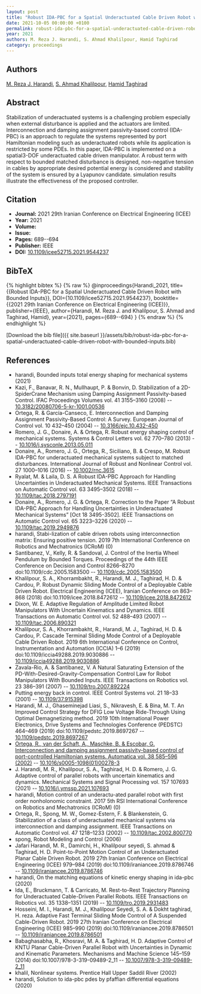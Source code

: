 ```yaml
---
layout: post
title: "Robust IDA-PBC for a Spatial Underactuated Cable Driven Robot with Bounded Inputs"
date: 2021-10-05 00:00:00 +0100
permalink: robust-ida-pbc-for-a-spatial-underactuated-cable-driven-robot-with-bounded-inputs
year: 2021
authors: M. Reza J. Harandi, S. Ahmad Khalilpour, Hamid Taghirad
category: proceedings
---
```

 
## Authors
[M. Reza J. Harandi](authors/m-reza-j-harandi), [S. Ahmad Khalilpour](authors/s-ahmad-khalilpour), [Hamid Taghirad](authors/hamid-taghirad)
 
## Abstract
Stabilization of underactuated systems is a challenging problem especially when external disturbance is applied and the actuators are limited. Interconnection and damping assignment passivity-based control (IDA-PBC) is an approach to regulate the systems represented by port Hamiltonian modeling such as underactuated robots while its application is restricted by some PDEs. In this paper, IDA-PBC is implemented on a spatial3-DOF underactuated cable driven manipulator. A robust term with respect to bounded matched disturbance is designed, non-negative tension in cables by appropriate desired potential energy is considered and stability of the system is ensured by a Lyapunov candidate. simulation results illustrate the effectiveness of the proposed controller.
 
## Citation
- **Journal:** 2021 29th Iranian Conference on Electrical Engineering (ICEE)
- **Year:** 2021
- **Volume:** 
- **Issue:** 
- **Pages:** 689--694
- **Publisher:** IEEE
- **DOI:** [10.1109/icee52715.2021.9544237](https://doi.org/10.1109/icee52715.2021.9544237)
 
## BibTeX
{% highlight bibtex %}
{% raw %}
@inproceedings{Harandi_2021,
  title={{Robust IDA-PBC for a Spatial Underactuated Cable Driven Robot with Bounded Inputs}},
  DOI={10.1109/icee52715.2021.9544237},
  booktitle={{2021 29th Iranian Conference on Electrical Engineering (ICEE)}},
  publisher={IEEE},
  author={Harandi, M. Reza J. and Khalilpour, S. Ahmad and Taghirad, Hamid},
  year={2021},
  pages={689--694}
}
{% endraw %}
{% endhighlight %}
 
[Download the bib file]({{ site.baseurl }}/assets/bib/robust-ida-pbc-for-a-spatial-underactuated-cable-driven-robot-with-bounded-inputs.bib)
 
## References
- harandi, Bounded inputs total energy shaping for mechanical systems (2021)
- Kazi, F., Banavar, R. N., Mullhaupt, P. & Bonvin, D. Stabilization of a 2D-SpiderCrane Mechanism using Damping Assignment Passivity-based Control. IFAC Proceedings Volumes vol. 41 3155–3160 (2008) -- [10.3182/20080706-5-kr-1001.00536](https://doi.org/10.3182/20080706-5-kr-1001.00536)
- Ortega, R. & García-Canseco, E. Interconnection and Damping Assignment Passivity-Based Control: A Survey. European Journal of Control vol. 10 432–450 (2004) -- [10.3166/ejc.10.432-450](https://doi.org/10.3166/ejc.10.432-450)
- Romero, J. G., Donaire, A. & Ortega, R. Robust energy shaping control of mechanical systems. Systems &amp; Control Letters vol. 62 770–780 (2013) -- [10.1016/j.sysconle.2013.05.011](https://doi.org/10.1016/j.sysconle.2013.05.011)
- Donaire, A., Romero, J. G., Ortega, R., Siciliano, B. & Crespo, M. Robust IDA-PBC for underactuated mechanical systems subject to matched disturbances. International Journal of Robust and Nonlinear Control vol. 27 1000–1016 (2016) -- [10.1002/rnc.3615](https://doi.org/10.1002/rnc.3615)
- Ryalat, M. & Laila, D. S. A Robust IDA-PBC Approach for Handling Uncertainties in Underactuated Mechanical Systems. IEEE Transactions on Automatic Control vol. 63 3495–3502 (2018) -- [10.1109/tac.2018.2797191](https://doi.org/10.1109/tac.2018.2797191)
- Donaire, A., Romero, J. G. & Ortega, R. Correction to the Paper “A Robust IDA-PBC Approach for Handling Uncertainties in Underactuated Mechanical Systems” [Oct 18 3495-3502]. IEEE Transactions on Automatic Control vol. 65 3223–3226 (2020) -- [10.1109/tac.2019.2949876](https://doi.org/10.1109/tac.2019.2949876)
- harandi, Stabi-lization of cable driven robots using interconnection matrix: Ensuring positive tension. 2019 7th International Conference on Robotics and Mechatronics (ICRoM) (0)
- Santibanez, V., Kelly, R. & Sandoval, J. Control of the Inertia Wheel Pendulum by Bounded Torques. Proceedings of the 44th IEEE Conference on Decision and Control 8266–8270 doi:10.1109/cdc.2005.1583500 -- [10.1109/cdc.2005.1583500](https://doi.org/10.1109/cdc.2005.1583500)
- Khalilpour, S. A., Khorrambakht, R., Harandi, M. J., Taghirad, H. D. & Cardou, P. Robust Dynamic Sliding Mode Control of a Deployable Cable Driven Robot. Electrical Engineering (ICEE), Iranian Conference on 863–868 (2018) doi:10.1109/icee.2018.8472612 -- [10.1109/icee.2018.8472612](https://doi.org/10.1109/icee.2018.8472612)
- Dixon, W. E. Adaptive Regulation of Amplitude Limited Robot Manipulators With Uncertain Kinematics and Dynamics. IEEE Transactions on Automatic Control vol. 52 488–493 (2007) -- [10.1109/tac.2006.890321](https://doi.org/10.1109/tac.2006.890321)
- Khalilpour, S. A., Khorrambakht, R., Harandi, M. J., Taghirad, H. D. & Cardou, P. Cascade Terminal Sliding Mode Control of a Deployable Cable Driven Robot. 2019 6th International Conference on Control, Instrumentation and Automation (ICCIA) 1–6 (2019) doi:10.1109/iccia49288.2019.9030886 -- [10.1109/iccia49288.2019.9030886](https://doi.org/10.1109/iccia49288.2019.9030886)
- Zavala-Rio, A. & Santibanez, V. A Natural Saturating Extension of the PD-With-Desired-Gravity-Compensation Control Law for Robot Manipulators With Bounded Inputs. IEEE Transactions on Robotics vol. 23 386–391 (2007) -- [10.1109/tro.2007.892224](https://doi.org/10.1109/tro.2007.892224)
- Putting energy back in control. IEEE Control Systems vol. 21 18–33 (2001) -- [10.1109/37.915398](https://doi.org/10.1109/37.915398)
- Harandi, M. J., Ghaseminejad Liasi, S., Nikravesh, E. & Bina, M. T. An Improved Control Strategy for DFIG Low Voltage Ride-Through Using Optimal Demagnetizing method. 2019 10th International Power Electronics, Drive Systems and Technologies Conference (PEDSTC) 464–469 (2019) doi:10.1109/pedstc.2019.8697267 -- [10.1109/pedstc.2019.8697267](https://doi.org/10.1109/pedstc.2019.8697267)
- [Ortega, R., van der Schaft, A., Maschke, B. & Escobar, G. Interconnection and damping assignment passivity-based control of port-controlled Hamiltonian systems. Automatica vol. 38 585–596 (2002)](interconnection-and-damping-assignment-passivity-based-control-of-port-controlled-hamiltonian-systems) -- [10.1016/s0005-1098(01)00278-3](https://doi.org/10.1016/s0005-1098(01)00278-3)
- J. Harandi, M. R., Khalilpour, S. A., Taghirad, H. D. & Romero, J. G. Adaptive control of parallel robots with uncertain kinematics and dynamics. Mechanical Systems and Signal Processing vol. 157 107693 (2021) -- [10.1016/j.ymssp.2021.107693](https://doi.org/10.1016/j.ymssp.2021.107693)
- harandi, Motion control of an underactu-ated parallel robot with first order nonholonomic constraint. 2017 5th RSI International Conference on Robotics and Mechatronics (ICRoM) (0)
- Ortega, R., Spong, M. W., Gomez-Estern, F. & Blankenstein, G. Stabilization of a class of underactuated mechanical systems via interconnection and damping assignment. IEEE Transactions on Automatic Control vol. 47 1218–1233 (2002) -- [10.1109/tac.2002.800770](https://doi.org/10.1109/tac.2002.800770)
- spong, Robot Modeling and Control (2006)
- Jafari Harandi, M. R., Damirchi, H., Khalilpour seyedi, S. ahmad & Taghirad, H. D. Point-to-Point Motion Control of an Underactuated Planar Cable Driven Robot. 2019 27th Iranian Conference on Electrical Engineering (ICEE) 979–984 (2019) doi:10.1109/iraniancee.2019.8786746 -- [10.1109/iraniancee.2019.8786746](https://doi.org/10.1109/iraniancee.2019.8786746)
- harandi, On the matching equations of kinetic energy shaping in ida-pbc (2020)
- Ida, E., Bruckmann, T. & Carricato, M. Rest-to-Rest Trajectory Planning for Underactuated Cable-Driven Parallel Robots. IEEE Transactions on Robotics vol. 35 1338–1351 (2019) -- [10.1109/tro.2019.2931483](https://doi.org/10.1109/tro.2019.2931483)
- Hosseini, M. I., Harandi, M. J., Khalilpour Seyedi, S. A. & Dokht taghirad, H. reza. Adaptive Fast Terminal Sliding Mode Control of A Suspended Cable-Driven Robot. 2019 27th Iranian Conference on Electrical Engineering (ICEE) 985–990 (2019) doi:10.1109/iraniancee.2019.8786501 -- [10.1109/iraniancee.2019.8786501](https://doi.org/10.1109/iraniancee.2019.8786501)
- Babaghasabha, R., Khosravi, M. A. & Taghirad, H. D. Adaptive Control of KNTU Planar Cable-Driven Parallel Robot with Uncertainties in Dynamic and Kinematic Parameters. Mechanisms and Machine Science 145–159 (2014) doi:10.1007/978-3-319-09489-2_11 -- [10.1007/978-3-319-09489-2_11](https://doi.org/10.1007/978-3-319-09489-2_11)
- khalil, Nonlinear systems. Prentice Hall Upper Saddil River (2002)
- harandi, Solution to ida-pbc pdes by pfaffian differential equations (2020)


